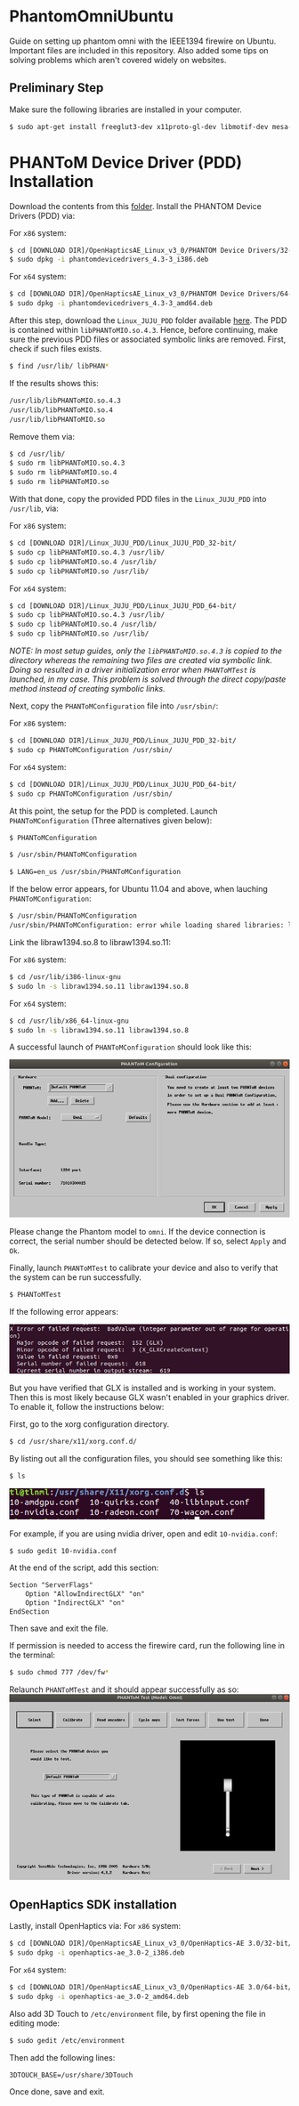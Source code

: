 # PhantomOmniUbuntu
Guide on setting up phantom omni with the IEEE1394 firewire on Ubuntu. Important files are included in this repository. Also added some tips on solving problems which aren't covered widely on websites.

## Preliminary Step
Make sure the following libraries are installed in your computer.
```bash
$ sudo apt-get install freeglut3-dev x11proto-gl-dev libmotif-dev mesa-utils libglw1-mesa-dev libncurses5-dev
```

# PHANToM Device Driver (PDD) Installation
Download the contents from this [folder](https://github.com/TzeLun/PhantomOmniUbuntu/tree/main/OpenHapticsAE_Linux_v3_0). Install the PHANTOM Device Drivers (PDD) via:

For `x86` system:
```bash
$ cd [DOWNLOAD DIR]/OpenHapticsAE_Linux_v3_0/PHANTOM Device Drivers/32-bit/
$ sudo dpkg -i phantomdevicedrivers_4.3-3_i386.deb
```
For `x64` system:
```bash
$ cd [DOWNLOAD DIR]/OpenHapticsAE_Linux_v3_0/PHANTOM Device Drivers/64-bit/
$ sudo dpkg -i phantomdevicedrivers_4.3-3_amd64.deb
```
After this step, download the `Linux_JUJU_PDD` folder available [here](https://github.com/TzeLun/PhantomOmniUbuntu/tree/main/Linux_JUJU_PDD). The PDD is contained within `libPHANToMIO.so.4.3`. Hence, before continuing, make sure the previous PDD files or associated symbolic links are removed. First, check if such files exists.
```bash
$ find /usr/lib/ libPHAN*
```
If the results shows this:
```bash
/usr/lib/libPHANToMIO.so.4.3
/usr/lib/libPHANToMIO.so.4
/usr/lib/libPHANToMIO.so
```
Remove them via:
```bash
$ cd /usr/lib/
$ sudo rm libPHANToMIO.so.4.3
$ sudo rm libPHANToMIO.so.4
$ sudo rm libPHANToMIO.so
```
With that done, copy the provided PDD files in the `Linux_JUJU_PDD` into `/usr/lib`, via:

For `x86` system:
```bash
$ cd [DOWNLOAD DIR]/Linux_JUJU_PDD/Linux_JUJU_PDD_32-bit/
$ sudo cp libPHANToMIO.so.4.3 /usr/lib/
$ sudo cp libPHANToMIO.so.4 /usr/lib/
$ sudo cp libPHANToMIO.so /usr/lib/
```
For `x64` system:
```bash
$ cd [DOWNLOAD DIR]/Linux_JUJU_PDD/Linux_JUJU_PDD_64-bit/
$ sudo cp libPHANToMIO.so.4.3 /usr/lib/
$ sudo cp libPHANToMIO.so.4 /usr/lib/
$ sudo cp libPHANToMIO.so /usr/lib/
```
*NOTE: In most setup guides, only the `libPHANToMIO.so.4.3` is copied to the directory whereas the remaining two files are created via symbolic link. Doing so resulted in a driver initialization error when `PHANToMTest` is launched, in my case. This problem is solved through the direct copy/paste method instead of creating symbolic links.* 

Next, copy the `PHANToMConfiguration` file into `/usr/sbin/`:

For `x86` system:
```bash
$ cd [DOWNLOAD DIR]/Linux_JUJU_PDD/Linux_JUJU_PDD_32-bit/
$ sudo cp PHANToMConfiguration /usr/sbin/
```
For `x64` system:
```bash
$ cd [DOWNLOAD DIR]/Linux_JUJU_PDD/Linux_JUJU_PDD_64-bit/
$ sudo cp PHANToMConfiguration /usr/sbin/
```
At this point, the setup for the PDD is completed. Launch `PHANToMConfiguration` (Three alternatives given below):
```bash
$ PHANToMConfiguration
```
```bash
$ /usr/sbin/PHANToMConfiguration
```
```bash
$ LANG=en_us /usr/sbin/PHANToMConfiguration
```
If the below error appears, for Ubuntu 11.04 and above, when lauching `PHANToMConfiguration`:
```bash
$ /usr/sbin/PHANToMConfiguration
/usr/sbin/PHANToMConfiguration: error while loading shared libraries: libraw1394.so.8: cannot open shared object file: No such file or directory
```
Link the libraw1394.so.8 to libraw1394.so.11:

For `x86` system:
```bash
$ cd /usr/lib/i386-linux-gnu
$ sudo ln -s libraw1394.so.11 libraw1394.so.8
```
For `x64` system:
```bash
$ cd /usr/lib/x86_64-linux-gnu
$ sudo ln -s libraw1394.so.11 libraw1394.so.8
```
A successful launch of `PHANToMConfiguration` should look like this:

![PHANToMConfiguration](https://github.com/TzeLun/PhantomOmniUbuntu/blob/main/Supporting%20documents/phantomconfiguration.png)

Please change the Phantom model to `omni`. If the device connection is correct, the serial number should be detected below. If so, select `Apply` and `Ok`.

Finally, launch `PHANToMTest` to calibrate your device and also to verify that the system can be run successfully.
```bash
$ PHANToMTest
```
If the following error appears:

![GLX_error](https://github.com/TzeLun/PhantomOmniUbuntu/blob/main/Supporting%20documents/GLX_error.png)

But you have verified that GLX is installed and is working in your system. Then this is most likely because GLX wasn't enabled in your graphics driver. To enable it, follow the instructions below:

First, go to the xorg configuration directory.
```bash
$ cd /usr/share/x11/xorg.conf.d/
```
By listing out all the configuration files, you should see something like this:
```bash
$ ls
```
![xorg_config](https://github.com/TzeLun/PhantomOmniUbuntu/blob/main/Supporting%20documents/xorg_config.png)

For example, if you are using nvidia driver, open and edit `10-nvidia.conf`:
```bash
$ sudo gedit 10-nvidia.conf
```
At the end of the script, add this section:
```
Section "ServerFlags"
 	Option "AllowIndirectGLX" "on"
 	Option "IndirectGLX" "on"
EndSection
```
Then save and exit the file.<br/>

If permission is needed to access the firewire card, run the following line in the terminal:
```bash
$ sudo chmod 777 /dev/fw*
```
Relaunch `PHANToMTest` and it should appear successfully as so:
![phantom_test](https://github.com/TzeLun/PhantomOmniUbuntu/blob/main/Supporting%20documents/phantomtest.png)

## OpenHaptics SDK installation
Lastly, install OpenHaptics via:
For `x86` system:
```bash
$ cd [DOWNLOAD DIR]/OpenHapticsAE_Linux_v3_0/OpenHaptics-AE 3.0/32-bit/
$ sudo dpkg -i openhaptics-ae_3.0-2_i386.deb
```
For `x64` system:
```bash
$ cd [DOWNLOAD DIR]/OpenHapticsAE_Linux_v3_0/OpenHaptics-AE 3.0/64-bit/
$ sudo dpkg -i openhaptics-ae_3.0-2_amd64.deb
```
Also add 3D Touch to `/etc/environment` file, by first opening the file in editing mode:
```bash
$ sudo gedit /etc/environment
```
Then add the following lines:
```
3DTOUCH_BASE=/usr/share/3DTouch
```
Once done, save and exit.
